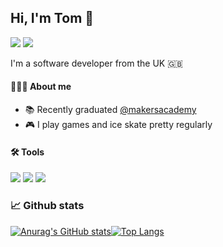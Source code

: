 ## Hi, I'm Tom 👋
<a href="mailto:tomadamlee02@gmail.com">![](https://img.shields.io/badge/Email-informational?style=flat&logo=gmail&labelColor=black&logoColor=white&color=004ACC)</a>
<a href="https://www.codewars.com/users/tomal02">  ![](https://img.shields.io/badge/Codewars-informational?style=flat&logo=codewars&labelColor=black&logoColor=white&color=004ACC) </a>

I'm a software developer from the UK 🇬🇧
#### 🙋🏼‍♂️ About me
- 📚 Recently graduated [@makersacademy](https://github.com/makersacademy)
- 🎮 I play games and ice skate pretty regularly

#### 🛠 Tools
![](https://img.shields.io/badge/OS-Windows-informational?style=flat&logo=windows&labelColor=black&logoColor=white&color=004ACC)
![](https://img.shields.io/badge/OS-MacOS-informational?style=flat&labelColor=black&logo=macos&logoColor=white&color=004ACC)
![](https://img.shields.io/badge/Editor-VSCode-informational?style=flat&labelColor=black&logo=visualstudiocode&logoColor=white&color=004ACC)

### 📈 Github stats

[![Anurag's GitHub stats](https://github-readme-stats.vercel.app/api?username=tomal02&show_icons=true&icon_color=007ACC&theme=github_dark&title_color=F7F7F7)](https://github.com/anuraghazra/github-readme-stats)[![Top Langs](https://github-readme-stats.vercel.app/api/top-langs/?username=tomal02&layout=compact&theme=github_dark&title_color=F7F7F7)](https://github.com/anuraghazra/github-readme-stats)
